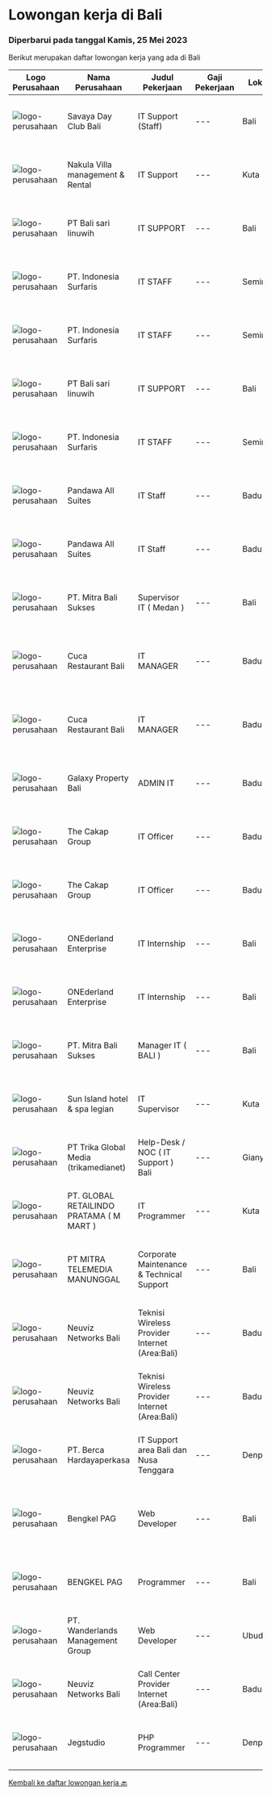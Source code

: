 
  # Lowongan kerja di Bali

  ### Diperbarui pada tanggal Kamis, 25 Mei 2023

  Berikut merupakan daftar lowongan kerja yang ada di Bali

  |Logo Perusahaan | Nama Perusahaan | Judul Pekerjaan | Gaji Pekerjaan | Lokasi | Deskripsi | Tanggal diunggah | Pranala |
  | -------------- | --------------- | --------------- | --------- | --------- | -------------- | ------- | ----------- |
  |![logo-perusahaan](https://i.ibb.co/sqvTCh9/112815900-stock-vector-no-image-available-icon-flat-vector.webp)|Savaya Day Club Bali|IT Support (Staff)|---|Bali|Responsibilities: Monitor, manage, and troubleshoot computer systems and networks in the office Provide technical support to employees regarding...|Rabu, 24 Mei 2023|https://www.jobstreet.co.id/id/job/it-support-staff-1035794714?token=0~ff250672-1e3a-4be5-ae0e-66d1fe61d85b&sectionRank=1&jobId=jobstreet-id-job-1035794714|
|![logo-perusahaan](https://i.ibb.co/sqvTCh9/112815900-stock-vector-no-image-available-icon-flat-vector.webp)|Nakula Villa management & Rental|IT Support|---|Kuta|- Placement : Jimbaran dan Nusa Dua- Able to Operate Microsoft Office- Understand IT Hardware, Software and Network- Able to handle technical IT...|Rabu, 24 Mei 2023|https://www.jobstreet.co.id/id/job/it-support-1035920602?token=0~ff250672-1e3a-4be5-ae0e-66d1fe61d85b&sectionRank=2&jobId=jobstreet-id-job-1035920602|
|![logo-perusahaan](https://i.ibb.co/sqvTCh9/112815900-stock-vector-no-image-available-icon-flat-vector.webp)|PT Bali sari linuwih|IT SUPPORT|---|Bali|kualifikasi: pendidikan ******* memiliki pengalaman kerja dibidang IT menguasai sistem operasi windows, microsoft office, dan database MySQL dapat...|Rabu, 24 Mei 2023|https://www.jobstreet.co.id/id/job/it-support-1035767976?token=0~ff250672-1e3a-4be5-ae0e-66d1fe61d85b&sectionRank=3&jobId=jobstreet-id-job-1035767976|
|![logo-perusahaan](https://i.ibb.co/sqvTCh9/112815900-stock-vector-no-image-available-icon-flat-vector.webp)|PT. Indonesia Surfaris|IT STAFF|---|Seminyak|IMMEDIATELY LOOKING FOR IT STAFF.Requirements : Minimum Diploma/Bachelor’s Degree in IT, Computer and Networking, or related field At least 4 year(s)...|Rabu, 24 Mei 2023|https://www.jobstreet.co.id/id/job/it-staff-1035651576?token=0~ff250672-1e3a-4be5-ae0e-66d1fe61d85b&sectionRank=4&jobId=jobstreet-id-job-1035651576|
|![logo-perusahaan](https://i.ibb.co/sqvTCh9/112815900-stock-vector-no-image-available-icon-flat-vector.webp)|PT. Indonesia Surfaris|IT STAFF|---|Seminyak|IMMEDIATELY LOOKING FOR IT STAFF.Requirements : Minimum Diploma/Bachelor’s Degree in IT, Computer and Networking, or related field At least 4 year(s)...|Rabu, 24 Mei 2023|https://www.jobstreet.co.id/id/job/it-staff-1035772138?token=0~ff250672-1e3a-4be5-ae0e-66d1fe61d85b&sectionRank=5&jobId=jobstreet-id-job-1035772138|
|![logo-perusahaan](https://i.ibb.co/sqvTCh9/112815900-stock-vector-no-image-available-icon-flat-vector.webp)|PT Bali sari linuwih|IT SUPPORT|---|Bali|kualifikasi: pendidikan min.smk memiliki pengalaman kerja dibidang IT menguasai sistem operasi windows, microsoft office, dan database MySQL dapat...|Rabu, 24 Mei 2023|https://www.jobstreet.co.id/id/job/it-support-1035573300?token=0~ff250672-1e3a-4be5-ae0e-66d1fe61d85b&sectionRank=6&jobId=jobstreet-id-job-1035573300|
|![logo-perusahaan](https://i.ibb.co/sqvTCh9/112815900-stock-vector-no-image-available-icon-flat-vector.webp)|PT. Indonesia Surfaris|IT STAFF|---|Seminyak|IMMEDIATELY LOOKING FOR SPG / SPB.Requirements : Minimum Diploma/Bachelor’s Degree in IT, Computer and Networking, or related field At least 4 year(s)...|Rabu, 24 Mei 2023|https://www.jobstreet.co.id/id/job/it-staff-1035628876?token=0~ff250672-1e3a-4be5-ae0e-66d1fe61d85b&sectionRank=7&jobId=jobstreet-id-job-1035628876|
|![logo-perusahaan](https://i.ibb.co/sqvTCh9/112815900-stock-vector-no-image-available-icon-flat-vector.webp)|Pandawa All Suites|IT Staff|---|Badung|PANDAWA ALL SUITE HOTEL – IT STAFFPandawa All Suites Umalas are presently seeking talented and passionate candidate to join our team for the following...|Rabu, 24 Mei 2023|https://www.jobstreet.co.id/id/job/it-staff-1035612983?token=0~ff250672-1e3a-4be5-ae0e-66d1fe61d85b&sectionRank=8&jobId=jobstreet-id-job-1035612983|
|![logo-perusahaan](https://i.ibb.co/sqvTCh9/112815900-stock-vector-no-image-available-icon-flat-vector.webp)|Pandawa All Suites|IT Staff|---|Badung|PANDAWA ALL SUITE HOTEL – IT STAFFPandawa All Suites Umalas are presently seeking talented and passionate candidate to join our team for the following...|Rabu, 24 Mei 2023|https://www.jobstreet.co.id/id/job/it-staff-1035766041?token=0~ff250672-1e3a-4be5-ae0e-66d1fe61d85b&sectionRank=9&jobId=jobstreet-id-job-1035766041|
|![logo-perusahaan](https://i.ibb.co/sqvTCh9/112815900-stock-vector-no-image-available-icon-flat-vector.webp)|PT. Mitra Bali Sukses|Supervisor IT ( Medan )|---|Bali|Kualifikasi:  Pendidikan minimal S1  Minimum 2 tahun Pengalaman   Kemampuan bekerja secara mandiri dan sebagai anggota tim Berkomunikasi secara...|Rabu, 24 Mei 2023|https://www.jobstreet.co.id/id/job/supervisor-it-medan-1035794707?token=0~ff250672-1e3a-4be5-ae0e-66d1fe61d85b&sectionRank=10&jobId=jobstreet-id-job-1035794707|
|![logo-perusahaan](https://i.ibb.co/sqvTCh9/112815900-stock-vector-no-image-available-icon-flat-vector.webp)|Cuca Restaurant Bali|IT MANAGER|---|Badung|Cuca Restaurant in Jimbaran, Bali now is urgently seeking an energetic, experienced, progressive, open-minded:IT ManagerGeneral Requirements: Minimum...|Rabu, 24 Mei 2023|https://www.jobstreet.co.id/id/job/it-manager-1035769380?token=0~ff250672-1e3a-4be5-ae0e-66d1fe61d85b&sectionRank=11&jobId=jobstreet-id-job-1035769380|
|![logo-perusahaan](https://i.ibb.co/sqvTCh9/112815900-stock-vector-no-image-available-icon-flat-vector.webp)|Cuca Restaurant Bali|IT MANAGER|---|Badung|Cuca Restaurant in Jimbaran, Bali now is urgently seeking an energetic, experienced, progressive, open-minded:IT ManagerGeneral Requirements: Minimum...|Rabu, 24 Mei 2023|https://www.jobstreet.co.id/id/job/it-manager-1035613213?token=0~ff250672-1e3a-4be5-ae0e-66d1fe61d85b&sectionRank=12&jobId=jobstreet-id-job-1035613213|
|![logo-perusahaan](https://image-service-cdn.seek.com.au/328ad85448cb2a01baf1754013e54be29c1e28fd/ee4dce1061f3f616224767ad58cb2fc751b8d2dc)|Galaxy Property Bali|ADMIN IT|---|Badung|Dibutuhkan ADMIN ITDeskripsi Pekerjaan : Membuat &amp; melakukan daily checklist terkait IT Database Memonitor availability &amp; performance database...|Rabu, 24 Mei 2023|https://www.jobstreet.co.id/id/job/admin-it-4346287?token=0~ff250672-1e3a-4be5-ae0e-66d1fe61d85b&sectionRank=13&jobId=jobstreet-id-job-4346287|
|![logo-perusahaan](https://i.ibb.co/sqvTCh9/112815900-stock-vector-no-image-available-icon-flat-vector.webp)|The Cakap Group|IT Officer|---|Badung|An IT officer, or IT technical support officer, is a professional responsible for troubleshooting computer issues and providing technical support to...|Rabu, 24 Mei 2023|https://www.jobstreet.co.id/id/job/it-officer-1035770855?token=0~ff250672-1e3a-4be5-ae0e-66d1fe61d85b&sectionRank=14&jobId=jobstreet-id-job-1035770855|
|![logo-perusahaan](https://i.ibb.co/sqvTCh9/112815900-stock-vector-no-image-available-icon-flat-vector.webp)|The Cakap Group|IT Officer|---|Badung|An IT officer, or IT technical support officer, is a professional responsible for troubleshooting computer issues and providing technical support to...|Rabu, 24 Mei 2023|https://www.jobstreet.co.id/id/job/it-officer-1035651554?token=0~ff250672-1e3a-4be5-ae0e-66d1fe61d85b&sectionRank=15&jobId=jobstreet-id-job-1035651554|
|![logo-perusahaan](https://i.ibb.co/sqvTCh9/112815900-stock-vector-no-image-available-icon-flat-vector.webp)|ONEderland Enterprise|IT Internship|---|Bali|Job DescriptionONEderland Enterprise is currently open for #Internship opportunity for active students and fresh graduates to build up their career...|Rabu, 24 Mei 2023|https://www.jobstreet.co.id/id/job/it-internship-1035766174?token=0~ff250672-1e3a-4be5-ae0e-66d1fe61d85b&sectionRank=16&jobId=jobstreet-id-job-1035766174|
|![logo-perusahaan](https://i.ibb.co/sqvTCh9/112815900-stock-vector-no-image-available-icon-flat-vector.webp)|ONEderland Enterprise|IT Internship|---|Bali|Job DescriptionONEderland Enterprise is currently open for #Internship opportunity for active students and fresh graduates to build up their career...|Rabu, 24 Mei 2023|https://www.jobstreet.co.id/id/job/it-internship-1035599979?token=0~ff250672-1e3a-4be5-ae0e-66d1fe61d85b&sectionRank=17&jobId=jobstreet-id-job-1035599979|
|![logo-perusahaan](https://i.ibb.co/sqvTCh9/112815900-stock-vector-no-image-available-icon-flat-vector.webp)|PT. Mitra Bali Sukses|Manager IT ( BALI )|---|Bali|Kualifikasi : Pendidikan minimal S1 jurusan Teknik Informatika / Sistem Informasi Memiliki pengalaman dalam pengelolaan infrastruktur IT minimal 3-5...|Rabu, 24 Mei 2023|https://www.jobstreet.co.id/id/job/manager-it-bali-1035794348?token=0~ff250672-1e3a-4be5-ae0e-66d1fe61d85b&sectionRank=18&jobId=jobstreet-id-job-1035794348|
|![logo-perusahaan](https://i.ibb.co/sqvTCh9/112815900-stock-vector-no-image-available-icon-flat-vector.webp)|Sun Island hotel & spa legian|IT Supervisor|---|Kuta|Menguasai : Computer, Networking (LAN, Wifi, Sharing Folder, Mikrotik,Cisco, PABX, Server ), Internet, Ms. Office, CPU, VHP (POS system), Vingcard key...|Rabu, 24 Mei 2023|https://www.jobstreet.co.id/id/job/it-supervisor-1035809581?token=0~ff250672-1e3a-4be5-ae0e-66d1fe61d85b&sectionRank=19&jobId=jobstreet-id-job-1035809581|
|![logo-perusahaan](https://i.ibb.co/sqvTCh9/112815900-stock-vector-no-image-available-icon-flat-vector.webp)|PT Trika Global Media (trikamedianet)|Help-Desk / NOC ( IT Support ) Bali|---|Gianyar|Kriteria: Bersedia bekerja di Gianyar,  Bali Penampilan Rapi dan Bersih Pendidikan minimal SMK / D3 / S1 Jurusan Teknik Jaringan Terbuka untuk Fresh...|Rabu, 24 Mei 2023|https://www.jobstreet.co.id/id/job/help-desk-noc-it-support-bali-1035920679?token=0~ff250672-1e3a-4be5-ae0e-66d1fe61d85b&sectionRank=20&jobId=jobstreet-id-job-1035920679|
|![logo-perusahaan](https://i.ibb.co/sqvTCh9/112815900-stock-vector-no-image-available-icon-flat-vector.webp)|PT. GLOBAL RETAILINDO PRATAMA ( M MART )|IT Programmer|---|Kuta|Berusia maksimal 25 tahun Pendidikan minimal Sarjana Stara (S1) Memiliki 1 tahun pengalaman kerja lebih disukai Menguasai laravel Menguasai OOP...|Rabu, 24 Mei 2023|https://www.jobstreet.co.id/id/job/it-programmer-1035921103?token=0~ff250672-1e3a-4be5-ae0e-66d1fe61d85b&sectionRank=21&jobId=jobstreet-id-job-1035921103|
|![logo-perusahaan](https://image-service-cdn.seek.com.au/398a6ca8294170c3b5681b36d7ad4334c52062ed/ee4dce1061f3f616224767ad58cb2fc751b8d2dc)|PT MITRA TELEMEDIA MANUNGGAL|Corporate Maintenance & Technical Support|---|Bali|Tugas Dan Tanggung Jawab Corporate Maintenance &amp; Technical Support: - Melakukan Troubleshooting onsite terhadap permasalahan/kendala yang dialami...|Rabu, 24 Mei 2023|https://www.jobstreet.co.id/id/job/corporate-maintenance-technical-support-1035875582?token=0~ff250672-1e3a-4be5-ae0e-66d1fe61d85b&sectionRank=22&jobId=jobstreet-id-job-1035875582|
|![logo-perusahaan](https://i.ibb.co/sqvTCh9/112815900-stock-vector-no-image-available-icon-flat-vector.webp)|Neuviz Networks Bali|Teknisi Wireless Provider Internet (Area:Bali)|---|Badung|Qualification:1. Menguasai konfigurasi router wireless2. Paham dasar jaringan (LAN &amp; WAN)3. Paham dasar TCP/IP4. Menguasai kofigurasi dasar...|Rabu, 24 Mei 2023|https://www.jobstreet.co.id/id/job/teknisi-wireless-provider-internet-area%3Abali-1035770145?token=0~ff250672-1e3a-4be5-ae0e-66d1fe61d85b&sectionRank=23&jobId=jobstreet-id-job-1035770145|
|![logo-perusahaan](https://i.ibb.co/sqvTCh9/112815900-stock-vector-no-image-available-icon-flat-vector.webp)|Neuviz Networks Bali|Teknisi Wireless Provider Internet (Area:Bali)|---|Badung|Qualification:1. Menguasai konfigurasi router wireless2. Paham dasar jaringan (LAN &amp; WAN)3. Paham dasar TCP/IP4. Menguasai kofigurasi dasar...|Rabu, 24 Mei 2023|https://www.jobstreet.co.id/id/job/teknisi-wireless-provider-internet-area%3Abali-1035651513?token=0~ff250672-1e3a-4be5-ae0e-66d1fe61d85b&sectionRank=24&jobId=jobstreet-id-job-1035651513|
|![logo-perusahaan](https://image-service-cdn.seek.com.au/6a76252207cfed561e664c874d4631f4aefd8409/ee4dce1061f3f616224767ad58cb2fc751b8d2dc)|PT. Berca Hardayaperkasa|IT Support area Bali dan Nusa Tenggara|---|Denpasar|Deskripsi Pekerjaan Main Job: IT Support/Desktop Support EngineerResponsibilities:Analyzing, troubleshooting, and installation to several areas...|Rabu, 24 Mei 2023|https://www.jobstreet.co.id/id/job/it-support-area-bali-dan-nusa-tenggara-4345951?token=0~ff250672-1e3a-4be5-ae0e-66d1fe61d85b&sectionRank=25&jobId=jobstreet-id-job-4345951|
|![logo-perusahaan](https://i.ibb.co/sqvTCh9/112815900-stock-vector-no-image-available-icon-flat-vector.webp)|Bengkel PAG|Web Developer|---|Bali|PERSYARATANMenguasai pemrogamman PHP/HTMLPengalaman kerja minimal 1 tahun sebagai progammerFresh graduate dipersilahkan melamarPernah membuat project...|Rabu, 24 Mei 2023|https://www.jobstreet.co.id/id/job/web-developer-1035879593?token=0~ff250672-1e3a-4be5-ae0e-66d1fe61d85b&sectionRank=26&jobId=jobstreet-id-job-1035879593|
|![logo-perusahaan](https://i.ibb.co/sqvTCh9/112815900-stock-vector-no-image-available-icon-flat-vector.webp)|BENGKEL PAG|Programmer|---|Bali|Minimal pendidikan S1 (Teknik Informatika, Komputer) Menguasai pemrograman PHP (PHP Native) Memiliki pengalaman kerja di bidang IT Menguasai database...|Rabu, 24 Mei 2023|https://www.jobstreet.co.id/id/job/programmer-1035825063?token=0~ff250672-1e3a-4be5-ae0e-66d1fe61d85b&sectionRank=27&jobId=jobstreet-id-job-1035825063|
|![logo-perusahaan](https://i.ibb.co/sqvTCh9/112815900-stock-vector-no-image-available-icon-flat-vector.webp)|PT. Wanderlands Management Group|Web Developer|---|Ubud|Responsible for the design and construction of websites.Ensure that sites meet user expectations by ensuring they look good, run smoothly and offer...|Rabu, 24 Mei 2023|https://www.jobstreet.co.id/id/job/web-developer-1035868803?token=0~ff250672-1e3a-4be5-ae0e-66d1fe61d85b&sectionRank=28&jobId=jobstreet-id-job-1035868803|
|![logo-perusahaan](https://i.ibb.co/sqvTCh9/112815900-stock-vector-no-image-available-icon-flat-vector.webp)|Neuviz Networks Bali|Call Center Provider Internet (Area:Bali)|---|Badung|Qualifications:1. Memahami konfigurasi dasar jaringan (TCP/IP, LAN &amp; WAN)2. Memahami konfigurasi router dan akses poin3. Memahami topologi...|Rabu, 24 Mei 2023|https://www.jobstreet.co.id/id/job/call-center-provider-internet-area%3Abali-1035773314?token=0~ff250672-1e3a-4be5-ae0e-66d1fe61d85b&sectionRank=29&jobId=jobstreet-id-job-1035773314|
|![logo-perusahaan](https://image-service-cdn.seek.com.au/986bf57ca2092054095de6767f1d035b7488b992/ee4dce1061f3f616224767ad58cb2fc751b8d2dc)|Jegstudio|PHP Programmer|---|Denpasar|We are looking for several Talented PHP Programmer more specifically WordPress Programmer to be based in Bali For this exciting role you will need to...|Rabu, 24 Mei 2023|https://www.jobstreet.co.id/id/job/php-programmer-4332818?token=0~ff250672-1e3a-4be5-ae0e-66d1fe61d85b&sectionRank=30&jobId=jobstreet-id-job-4332818|


  [Kembali ke daftar lowongan kerja 🔙](../README.md#daftar-lowongan-kerja)
  